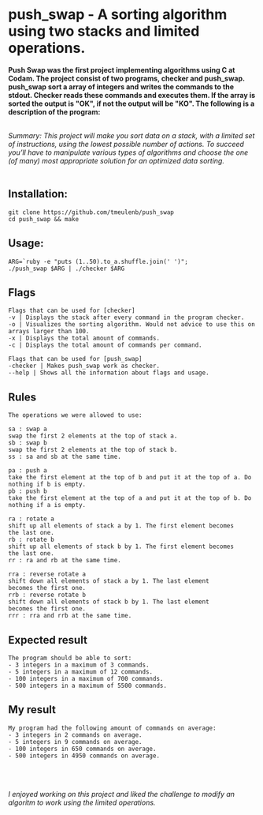 # push_swap - A sorting algorithm using two stacks and limited operations.

__Push Swap was the first project implementing algorithms using C at Codam. 
The project consist of two programs, checker and push_swap. push_swap sort a array of integers and writes the commands to the stdout. Checker reads these commands and executes them. If the array is sorted the output is "OK", if not the output will be "KO".
The following is a description of the program:__

 </br>
<em>Summary:
This project will make you sort data on a stack, with a limited set of instructions, using
the lowest possible number of actions. To succeed you’ll have to manipulate various
types of algorithms and choose the one (of many) most appropriate solution for an
optimized data sorting.</em>
</br>
</br>

## Installation:

```
git clone https://github.com/tmeulenb/push_swap
cd push_swap && make
```

## Usage:
```
ARG=`ruby -e "puts (1..50).to_a.shuffle.join(' ')"; 
./push_swap $ARG | ./checker $ARG
```

## Flags
```
Flags that can be used for [checker]
-v | Displays the stack after every command in the program checker.
-o | Visualizes the sorting algorithm. Would not advice to use this on arrays larger than 100.
-x | Displays the total amount of commands.
-c | Displays the total amount of commands per command.

Flags that can be used for [push_swap]
-checker | Makes push_swap work as checker.
--help | Shows all the information about flags and usage.
```

## Rules
```
The operations we were allowed to use:

sa : swap a 
swap the first 2 elements at the top of stack a.
sb : swap b
swap the first 2 elements at the top of stack b.
ss : sa and sb at the same time.

pa : push a
take the first element at the top of b and put it at the top of a. Do
nothing if b is empty.
pb : push b
take the first element at the top of a and put it at the top of b. Do
nothing if a is empty.

ra : rotate a
shift up all elements of stack a by 1. The first element becomes
the last one.
rb : rotate b
shift up all elements of stack b by 1. The first element becomes
the last one.
rr : ra and rb at the same time.

rra : reverse rotate a
shift down all elements of stack a by 1. The last element
becomes the first one.
rrb : reverse rotate b
shift down all elements of stack b by 1. The last element
becomes the first one.
rrr : rra and rrb at the same time.

```

## Expected result
```
The program should be able to sort:
- 3 integers in a maximum of 3 commands.
- 5 integers in a maximum of 12 commands. 
- 100 integers in a maximum of 700 commands. 
- 500 integers in a maximum of 5500 commands.
```


## My result
```
My program had the following amount of commands on average:
- 3 integers in 2 commands on average.
- 5 integers in 9 commands on average.
- 100 integers in 650 commands on average.
- 500 integers in 4950 commands on average.
```
</br>
</br>

<em>I enjoyed working on this project and liked the challenge to modify an algoritm to work using the limited operations.</em>

